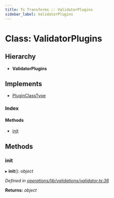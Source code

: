 ```yaml
---
title: Ts Transforms :: ValidatorPlugins
sidebar_label: ValidatorPlugins
---
```


# Class: ValidatorPlugins

## Hierarchy

* **ValidatorPlugins**

## Implements

* [PluginClassType](../interfaces/pluginclasstype.md)

### Index

#### Methods

* [init](validatorplugins.md#init)

## Methods

###  init

▸ **init**(): *object*

*Defined in [operations/lib/validations/validator.ts:36](https://github.com/terascope/teraslice/blob/7cdb60b1/packages/ts-transforms/src/operations/lib/validations/validator.ts#L36)*

**Returns:** *object*
